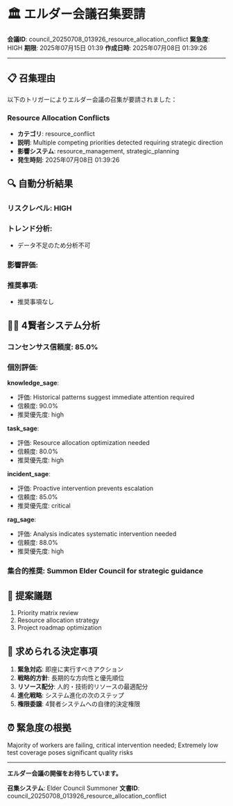 # 🏛️ エルダー会議召集要請

**会議ID**: council_20250708_013926_resource_allocation_conflict
**緊急度**: HIGH
**期限**: 2025年07月15日 01:39
**作成日時**: 2025年07月08日 01:39:26

---

## 📋 **召集理由**

以下のトリガーによりエルダー会議の召集が要請されました：


### Resource Allocation Conflicts
- **カテゴリ**: resource_conflict
- **説明**: Multiple competing priorities detected requiring strategic direction
- **影響システム**: resource_management, strategic_planning
- **発生時刻**: 2025年07月08日 01:39:26


## 🔍 **自動分析結果**

### リスクレベル: HIGH

### トレンド分析:
- データ不足のため分析不可

### 影響評価:


### 推奨事項:
- 推奨事項なし


## 🧙‍♂️ **4賢者システム分析**

### コンセンサス信頼度: 85.0%

### 個別評価:

**knowledge_sage**:
- 評価: Historical patterns suggest immediate attention required
- 信頼度: 90.0%
- 推奨優先度: high


**task_sage**:
- 評価: Resource allocation optimization needed
- 信頼度: 80.0%
- 推奨優先度: high


**incident_sage**:
- 評価: Proactive intervention prevents escalation
- 信頼度: 85.0%
- 推奨優先度: critical


**rag_sage**:
- 評価: Analysis indicates systematic intervention needed
- 信頼度: 88.0%
- 推奨優先度: high


### 集合的推奨: Summon Elder Council for strategic guidance


## 📝 **提案議題**

1. Priority matrix review
2. Resource allocation strategy
3. Project roadmap optimization

## 🎯 **求められる決定事項**

1. **緊急対応**: 即座に実行すべきアクション
2. **戦略的方針**: 長期的な方向性と優先順位
3. **リソース配分**: 人的・技術的リソースの最適配分
4. **進化戦略**: システム進化の次のステップ
5. **権限委譲**: 4賢者システムへの自律的決定権限

## ⏰ **緊急度の根拠**

Majority of workers are failing, critical intervention needed; Extremely low test coverage poses significant quality risks

---

**エルダー会議の開催をお待ちしています。**

**召集システム**: Elder Council Summoner
**文書ID**: council_20250708_013926_resource_allocation_conflict
